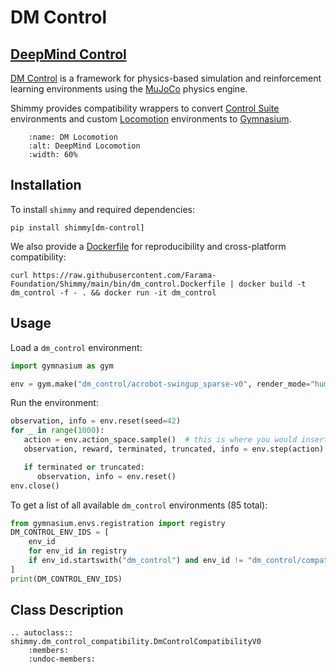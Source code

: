# DM Control

## [DeepMind Control](https://github.com/deepmind/dm_control/)

[DM Control](https://github.com/deepmind/dm_control/) is a framework for physics-based simulation and reinforcement learning environments using the [MuJoCo](https://github.com/deepmind/mujoco#) physics engine. 

Shimmy provides compatibility wrappers to convert [Control Suite](https://github.com/deepmind/dm_control/blob/main/dm_control/suite/README.md) environments and custom [Locomotion](https://github.com/deepmind/dm_control/blob/main/dm_control/locomotion/README.md) environments to [Gymnasium](https://gymnasium.farama.org/).

```{figure} /_static/img/dm_locomotion.png
    :name: DM Locomotion
    :alt: DeepMind Locomotion
    :width: 60%
```

## Installation
To install `shimmy` and required dependencies:

```
pip install shimmy[dm-control]
```

We also provide a [Dockerfile](https://github.com/Farama-Foundation/Shimmy/blob/main/bin/dm_control.Dockerfile) for reproducibility and cross-platform compatibility:

`curl https://raw.githubusercontent.com/Farama-Foundation/Shimmy/main/bin/dm_control.Dockerfile | docker build -t dm_control -f - . && docker run -it dm_control`


## Usage
Load a `dm_control` environment:
```python
import gymnasium as gym

env = gym.make("dm_control/acrobot-swingup_sparse-v0", render_mode="human")
```

Run the environment:
```python
observation, info = env.reset(seed=42)
for _ in range(1000):
   action = env.action_space.sample()  # this is where you would insert your policy
   observation, reward, terminated, truncated, info = env.step(action)

   if terminated or truncated:
      observation, info = env.reset()
env.close()
```

To get a list of all available `dm_control` environments (85 total):
```python
from gymnasium.envs.registration import registry
DM_CONTROL_ENV_IDS = [
    env_id
    for env_id in registry
    if env_id.startswith("dm_control") and env_id != "dm_control/compatibility-env-v0"
]
print(DM_CONTROL_ENV_IDS)
```

## Class Description



```{eval-rst}
.. autoclass:: shimmy.dm_control_compatibility.DmControlCompatibilityV0
    :members:
    :undoc-members:
```